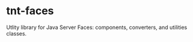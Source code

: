 tnt-faces
=========

Utlity library for Java Server Faces: components, converters, and utilities classes.

